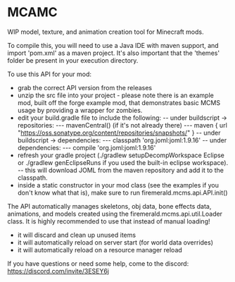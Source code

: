 # MCAMC

WIP model, texture, and animation creation tool for Minecraft mods.

To compile this, you will need to use a Java IDE with maven support, and import 'pom.xml' as a maven project.
It's also important that the 'themes' folder be present in your execution directory.

To use this API for your mod:
 - grab the correct API version from the releases
 - unzip the src file into your project - please note there is an example mod, built off the forge example mod, that demonstrates basic MCMS usage by providing a wrapper for zombies.
 - edit your build.gradle file to include the following:
 -- under buildscript -> repositories:
 --- mavenCentral() (if it's not already there)
 --- maven { url "https://oss.sonatype.org/content/repositories/snapshots/" }
 -- under buildscript -> dependencies:
 --- classpath 'org.joml:joml:1.9.16'
 -- under dependencies:
 --- compile 'org.joml:joml:1.9.16'
 - refresh your gradle project (./gradlew setupDecompWorkspace Eclipse or ./gradlew genEclipseRuns if you used the built-in eclipse workspace).
 -- this will download JOML from the maven repository and add it to the classpath.
 - inside a static constructor in your mod class (see the examples if you don't know what that is), make sure to run firemerald.mcms.api.API.init()
 
The API automatically manages skeletons, obj data, bone effects data, animations, and models created using the firemerald.mcms.api.util.Loader class. It is highly recommended to use that instead of manual loading!
 - it will discard and clean up unused items
 - it will automatically reload on server start (for world data overrides)
 - it will automatically reload on a resource manager reload
 
If you have questions or need some help, come to the discord: https://discord.com/invite/3ESEY6j